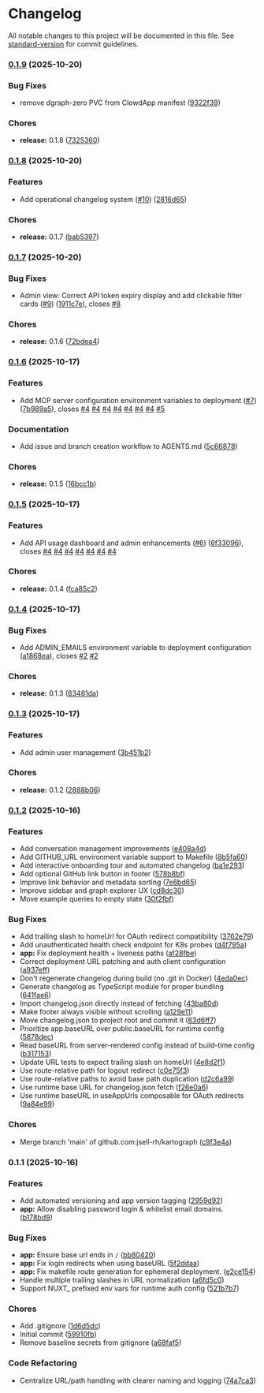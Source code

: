 # Changelog

All notable changes to this project will be documented in this file. See [standard-version](https://github.com/conventional-changelog/standard-version) for commit guidelines.

### [0.1.9](https://github.com/jsell-rh/kartograph/compare/v0.1.8...v0.1.9) (2025-10-20)


### Bug Fixes

* remove dgraph-zero PVC from ClowdApp manifest ([9322f39](https://github.com/jsell-rh/kartograph/commit/9322f3972cd230fd0436c9fc57d8fa72aa203d86))


### Chores

* **release:** 0.1.8 ([7325360](https://github.com/jsell-rh/kartograph/commit/7325360868e59025108fbadd56ac8e6063336a81))

### [0.1.8](https://github.com/jsell-rh/kartograph/compare/v0.1.7...v0.1.8) (2025-10-20)


### Features

* Add operational changelog system ([#10](https://github.com/jsell-rh/kartograph/issues/10)) ([2816d65](https://github.com/jsell-rh/kartograph/commit/2816d65609c7b72c80fa52247657b8d46ea8b49f))


### Chores

* **release:** 0.1.7 ([bab5397](https://github.com/jsell-rh/kartograph/commit/bab539736565cdb66a882d495105a849cc418da4))

### [0.1.7](https://github.com/jsell-rh/kartograph/compare/v0.1.6...v0.1.7) (2025-10-20)


### Bug Fixes

* Admin view: Correct API token expiry display and add clickable filter cards ([#9](https://github.com/jsell-rh/kartograph/issues/9)) ([1911c7e](https://github.com/jsell-rh/kartograph/commit/1911c7ed71fde211fa5442cffbe7aa91b42e8846)), closes [#8](https://github.com/jsell-rh/kartograph/issues/8)


### Chores

* **release:** 0.1.6 ([72bdea4](https://github.com/jsell-rh/kartograph/commit/72bdea48047b766ffd30359c717982d304bbc9a2))

### [0.1.6](https://github.com/jsell-rh/kartograph/compare/v0.1.5...v0.1.6) (2025-10-17)


### Features

* Add MCP server configuration environment variables to deployment ([#7](https://github.com/jsell-rh/kartograph/issues/7)) ([7b989a5](https://github.com/jsell-rh/kartograph/commit/7b989a5a1a3bba4a0728d3fbae7add2686d6d841)), closes [#4](https://github.com/jsell-rh/kartograph/issues/4) [#4](https://github.com/jsell-rh/kartograph/issues/4) [#4](https://github.com/jsell-rh/kartograph/issues/4) [#4](https://github.com/jsell-rh/kartograph/issues/4) [#4](https://github.com/jsell-rh/kartograph/issues/4) [#4](https://github.com/jsell-rh/kartograph/issues/4) [#4](https://github.com/jsell-rh/kartograph/issues/4) [#5](https://github.com/jsell-rh/kartograph/issues/5)


### Documentation

* Add issue and branch creation workflow to AGENTS.md ([5c66878](https://github.com/jsell-rh/kartograph/commit/5c6687877473348e1f9a3b4bd88e28e5f16ac978))


### Chores

* **release:** 0.1.5 ([16bcc1b](https://github.com/jsell-rh/kartograph/commit/16bcc1be8fa1cbb6fcee9bfd69de000c23c15a06))

### [0.1.5](https://github.com/jsell-rh/kartograph/compare/v0.1.4...v0.1.5) (2025-10-17)

### Features

* Add API usage dashboard and admin enhancements ([#6](https://github.com/jsell-rh/kartograph/issues/6)) ([6f33096](https://github.com/jsell-rh/kartograph/commit/6f330963dc57f6af8f7299eb1c6c53ef97fc91ef)), closes [#4](https://github.com/jsell-rh/kartograph/issues/4) [#4](https://github.com/jsell-rh/kartograph/issues/4) [#4](https://github.com/jsell-rh/kartograph/issues/4) [#4](https://github.com/jsell-rh/kartograph/issues/4) [#4](https://github.com/jsell-rh/kartograph/issues/4) [#4](https://github.com/jsell-rh/kartograph/issues/4) [#4](https://github.com/jsell-rh/kartograph/issues/4)

### Chores

* **release:** 0.1.4 ([fca85c2](https://github.com/jsell-rh/kartograph/commit/fca85c23926bd878f10d7bbc84592b1ea1a2140c))

### [0.1.4](https://github.com/jsell-rh/kartograph/compare/v0.1.3...v0.1.4) (2025-10-17)

### Bug Fixes

* Add ADMIN_EMAILS environment variable to deployment configuration ([a1868ea](https://github.com/jsell-rh/kartograph/commit/a1868ea90b79210842d7c721fb92d517f66db227)), closes [#2](https://github.com/jsell-rh/kartograph/issues/2) [#2](https://github.com/jsell-rh/kartograph/issues/2)

### Chores

* **release:** 0.1.3 ([83481da](https://github.com/jsell-rh/kartograph/commit/83481dad17dc8020e4ad7c8de6112697c09e684e))

### [0.1.3](https://github.com/jsell-rh/kartograph/compare/v0.1.2...v0.1.3) (2025-10-17)

### Features

* Add admin user management ([3b451b2](https://github.com/jsell-rh/kartograph/commit/3b451b21cc924dcbbca3a457853904532b2b1ffd))

### Chores

* **release:** 0.1.2 ([2888b06](https://github.com/jsell-rh/kartograph/commit/2888b069133f62e8a7a328bfd8b3b6e30f224b76))

### [0.1.2](https://github.com/jsell-rh/kartograph/compare/v0.1.1...v0.1.2) (2025-10-16)

### Features

* Add conversation management improvements ([e408a4d](https://github.com/jsell-rh/kartograph/commit/e408a4df4fc4528413e4223895bace169f332f05))
* Add GITHUB_URL environment variable support to Makefile ([8b5fa60](https://github.com/jsell-rh/kartograph/commit/8b5fa6012411a19dd057b2a486484eab931757b3))
* Add interactive onboarding tour and automated changelog ([ba1e293](https://github.com/jsell-rh/kartograph/commit/ba1e293c83fd3b0a1e52f97bbf200af755add386))
* Add optional GitHub link button in footer ([578b8bf](https://github.com/jsell-rh/kartograph/commit/578b8bf5a661a07999287e4f814a6876bb490281))
* Improve link behavior and metadata sorting ([7e6bd65](https://github.com/jsell-rh/kartograph/commit/7e6bd65d06c165b2cfa95ffebd2ad0372616035b))
* Improve sidebar and graph explorer UX ([cd8dc30](https://github.com/jsell-rh/kartograph/commit/cd8dc30ad3bcc43f4afe4f41dfddee43ac6f39e6))
* Move example queries to empty state ([30f2fbf](https://github.com/jsell-rh/kartograph/commit/30f2fbf4c701651cfe106fefe6c0989e151d339c))

### Bug Fixes

* Add trailing slash to homeUrl for OAuth redirect compatibility ([3762e79](https://github.com/jsell-rh/kartograph/commit/3762e7977fea8bee65ecd7ffa8cbb03aa65b06ca))
* Add unauthenticated health check endpoint for K8s probes ([d4f795a](https://github.com/jsell-rh/kartograph/commit/d4f795a09b61a3bb438b7671706f886512682ec0))
* **app:** Fix deployment health + liveness paths ([af28fbe](https://github.com/jsell-rh/kartograph/commit/af28fbec1a0eb917d9c569413340353e6b1f0785))
* Correct deployment URL patching and auth client configuration ([a937eff](https://github.com/jsell-rh/kartograph/commit/a937eff0d411e8ec342db6bbd60ce058df687671))
* Don't regenerate changelog during build (no .git in Docker) ([4eda0ec](https://github.com/jsell-rh/kartograph/commit/4eda0ec3c345488ada5ba80898f217be6cc7d389))
* Generate changelog as TypeScript module for proper bundling ([641fae6](https://github.com/jsell-rh/kartograph/commit/641fae62fdc40ae44a81e1b08f4bdf1abfc620ff))
* Import changelog.json directly instead of fetching ([43ba80d](https://github.com/jsell-rh/kartograph/commit/43ba80d78348d1c75a5b4ed906fdda8462d48224))
* Make footer always visible without scrolling ([a129e11](https://github.com/jsell-rh/kartograph/commit/a129e11c504839bad4730c2d9a0b084ec0e3d06c))
* Move changelog.json to project root and commit it ([63d6ff7](https://github.com/jsell-rh/kartograph/commit/63d6ff7413b6c90782031802a36a49d1f80e2ebd))
* Prioritize app.baseURL over public.baseURL for runtime config ([5878dec](https://github.com/jsell-rh/kartograph/commit/5878dec8ff03b2fd81033af7f4167148cfd75b33))
* Read baseURL from server-rendered config instead of build-time config ([b317153](https://github.com/jsell-rh/kartograph/commit/b3171532fe9df8c07360ce2ba2086b8f0422e2f4))
* Update URL tests to expect trailing slash on homeUrl ([4e8d2f1](https://github.com/jsell-rh/kartograph/commit/4e8d2f125c9d47a3b86acd1c0c111ddefac57875))
* Use route-relative path for logout redirect ([c0e75f3](https://github.com/jsell-rh/kartograph/commit/c0e75f33c54e38d733f6a1aca50b9a4c00e849a9))
* Use route-relative paths to avoid base path duplication ([d2c6a99](https://github.com/jsell-rh/kartograph/commit/d2c6a99e6b28e85f3adecc29b050c4ce9c7a2d8c))
* Use runtime base URL for changelog.json fetch ([f26e0a6](https://github.com/jsell-rh/kartograph/commit/f26e0a605d545e73e6b50bd9f7a4fe4432ceeaee))
* Use runtime baseURL in useAppUrls composable for OAuth redirects ([9a84e99](https://github.com/jsell-rh/kartograph/commit/9a84e99561b16cf4b0c343571db8b0d00695f85f))

### Chores

* Merge branch 'main' of github.com:jsell-rh/kartograph ([c9f3e4a](https://github.com/jsell-rh/kartograph/commit/c9f3e4ac43078a0307bfaab89bf5375a89f71d73))

### 0.1.1 (2025-10-16)

### Features

* Add automated versioning and app version tagging ([2959d92](https://github.com/jsell-rh/kartograph/commit/2959d92cb0fef21ac7a70b9efcb4c82f26c3dd37))
* **app:** Allow disabling password login & whitelist email domains. ([b178bd9](https://github.com/jsell-rh/kartograph/commit/b178bd9e3df5313769352fc160d77a17234e0b58))

### Bug Fixes

* **app:** Ensure base url ends in `/` ([bb80420](https://github.com/jsell-rh/kartograph/commit/bb804208d30e18d505eaa810c19ba2bcf8b0cc40))
* **app:** Fix login redirects when using baseURL ([5f2ddaa](https://github.com/jsell-rh/kartograph/commit/5f2ddaa46c348ce586b473858eaf4c4128b0aa31))
* **app:** Fix makefile route generation for ephemeral deployment. ([e2ce154](https://github.com/jsell-rh/kartograph/commit/e2ce1549f8bcaab377f348399d0935fa42b5f05f))
* Handle multiple trailing slashes in URL normalization ([a6fd5c0](https://github.com/jsell-rh/kartograph/commit/a6fd5c0f69505d0801bc631bd02a30a10c551e5a))
* Support NUXT_ prefixed env vars for runtime auth config ([521b7b7](https://github.com/jsell-rh/kartograph/commit/521b7b7998eb5a8c43c545829847cd68b524b176))

### Chores

* Add .gitignore ([1d6d5dc](https://github.com/jsell-rh/kartograph/commit/1d6d5dc6ecf1d8da01bf8d8501c304026852b052))
* Initial commit ([59910fb](https://github.com/jsell-rh/kartograph/commit/59910fb6b13c1101d9ff6638836e7e0a2f993b6d))
* Remove baseline secrets from gitignore ([a68faf5](https://github.com/jsell-rh/kartograph/commit/a68faf516aed06c31f22d651e082bb8435fcb04a))

### Code Refactoring

* Centralize URL/path handling with clearer naming and logging ([74a7ca3](https://github.com/jsell-rh/kartograph/commit/74a7ca3c42f1051a2d9759c5b674345aef85f39c))

